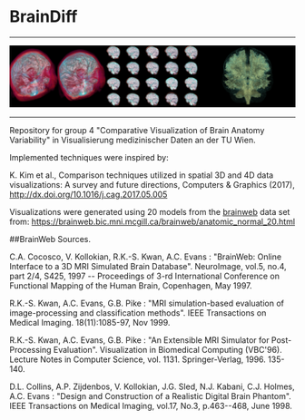 # BrainDiff
***
![alt text](banner.png?raw=true)
***
Repository for group 4 "Comparative Visualization of Brain Anatomy Variability" in Visualisierung medizinischer Daten an
der TU Wien.


Implemented techniques were inspired by:

K. Kim et al., Comparison techniques utilized in spatial 3D and 4D data visualizations: A survey and future
directions, Computers & Graphics (2017), http://dx.doi.org/10.1016/j.cag.2017.05.005

Visualizations were generated using 20 models from the [brainweb](http://www.bic.mni.mcgill.ca/brainweb/) data set from: 
https://brainweb.bic.mni.mcgill.ca/brainweb/anatomic_normal_20.html

##BrainWeb Sources.

C.A. Cocosco, V. Kollokian, R.K.-S. Kwan, A.C. Evans : "BrainWeb: Online Interface to a 3D MRI Simulated Brain 
Database". NeuroImage, vol.5, no.4, part 2/4, S425, 1997 -- Proceedings of 3-rd International Conference on Functional 
Mapping of the Human Brain, Copenhagen, May 1997.

R.K.-S. Kwan, A.C. Evans, G.B. Pike : "MRI simulation-based evaluation of image-processing and classification methods".
IEEE Transactions on Medical Imaging. 18(11):1085-97, Nov 1999.

R.K.-S. Kwan, A.C. Evans, G.B. Pike : "An Extensible MRI Simulator for Post-Processing Evaluation".
Visualization in Biomedical Computing (VBC'96). Lecture Notes in Computer Science, vol. 1131. Springer-Verlag, 1996. 135-140.

D.L. Collins, A.P. Zijdenbos, V. Kollokian, J.G. Sled, N.J. Kabani, C.J. Holmes, A.C. Evans : "Design and Construction of a Realistic Digital Brain Phantom".
IEEE Transactions on Medical Imaging, vol.17, No.3, p.463--468, June 1998.

